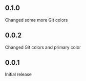## 0.1.0

Changed some more Git colors

## 0.0.2

Changed Git colors and primary color

## 0.0.1

Initial release